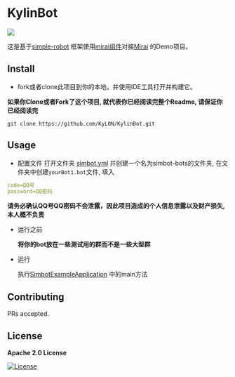 # KylinBot

[![](https://img.shields.io/badge/blog-Kylin-blue)](http://kyl1n.top/)


这是基于[simple-robot](https://github.com/ForteScarlet/simpler-robot) 框架使用[mirai组件](https://github.com/ForteScarlet/simpler-robot/tree/dev/component/component-mirai)对接[Mirai](https://github.com/mamoe/mirai) 的Demo项目。

## Install

- fork或者clone此项目到你的本地，并使用IDE工具打开并构建它。

**如果你Clone或者Fork了这个项目, 就代表你已经阅读完整个Readme, 请保证你已经阅读完**

```shell
git clone https://github.com/KyL0N/KylinBot.git
```

## Usage

- 配置文件
打开文件夹 [simbot.yml](src/main/resources/) 并创建一个名为simbot-bots的文件夹, 在文件夹中创建`yourBot1.bot`文件, 填入


```yaml
code=QQ号
password=QQ密码
```

**请务必确认QQ号QQ密码不会泄露，因此项目造成的个人信息泄露以及财产损失, 本人概不负责**

- 运行之前

  **将你的bot放在一些测试用的群而不是一些大型群**

- 运行

  执行[SimbotExampleApplication](src/main/java/top/kylinbot/demo/SimbotExampleApplication.java) 中的main方法

## Contributing

PRs accepted.

## License

**Apache 2.0 License**

[![License](https://img.shields.io/badge/License-Apache%202.0-blue.svg)](https://opensource.org/licenses/Apache-2.0)

